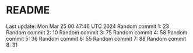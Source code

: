 # README

Last update: Mon Mar 25 00:47:46 UTC 2024
Random commit 1: 23
Random commit 2: 10
Random commit 3: 75
Random commit 4: 58
Random commit 5: 36
Random commit 6: 55
Random commit 7: 88
Random commit 8: 31
